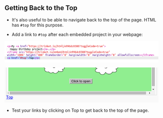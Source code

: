 ## Getting Back to the Top

+ It's also useful to be able to navigate back to the top of the page. HTML has `#top` for this purpose.

+ Add a link to `#top` after each embedded project in your webpage:

![截屏](images/showcase-top-code.png)

![截图](images/showcase-top-output.png)

+ Test your links by clicking on Top to get back to the top of the page.